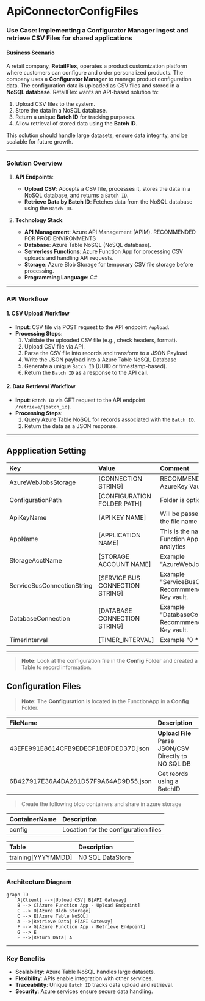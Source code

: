# ApiConnectorConfigFiles

### **Use Case: Implementing a Configurator Manager ingest and retrieve CSV Files for shared applications**

#### **Business Scenario**
A retail company, **RetailFlex**, operates a product customization platform where customers can configure and order personalized products. The company uses a **Configurator Manager** to manage product configuration data. The configuration data is uploaded as CSV files and stored in a **NoSQL database**. RetailFlex wants an API-based solution to:

1. Upload CSV files to the system.
2. Store the data in a NoSQL database.
3. Return a unique **Batch ID** for tracking purposes.
4. Allow retrieval of stored data using the **Batch ID**.

This solution should handle large datasets, ensure data integrity, and be scalable for future growth.

---

### **Solution Overview**

1. **API Endpoints**:
   - **Upload CSV**: Accepts a CSV file, processes it, stores the data in a NoSQL database, and returns a `Batch ID`.
   - **Retrieve Data by Batch ID**: Fetches data from the NoSQL database using the `Batch ID`.

2. **Technology Stack**:
   - **API Management**: Azure API Management (APIM). RECOMMENDED FOR PROD ENVIRONMENTS
   - **Database**: Azure Table NoSQL (NoSQL database).
   - **Serverless Functions**: Azure Function App for processing CSV uploads and handling API requests.
   - **Storage**: Azure Blob Storage for temporary CSV file storage before processing.
   - **Programming Language**: C#

---

### **API Workflow**

#### **1. CSV Upload Workflow**

- **Input**: CSV file via POST request to the API endpoint `/upload`.
- **Processing Steps**:
  1. Validate the uploaded CSV file (e.g., check headers, format).
  2. Upload CSV file via  API.
  3. Parse the CSV file into records and transform to a JSON Payload
  4. Write the JSON payload into a Azure Table NoSQL Database
  5. Generate a unique `Batch ID` (UUID or timestamp-based).
  6. Return the `Batch ID` as a response to the API call.

#### **2. Data Retrieval Workflow**

- **Input**: `Batch ID` via GET request to the API endpoint `/retrieve/{batch_id}`.
- **Processing Steps**:
  1. Query Azure Table NoSQL for records associated with the `Batch ID`.
  2. Return the data as a JSON response.


---


## Appplication Setting 

|Key|Value | Comment|
|:----|:----|:----|
|AzureWebJobsStorage|[CONNECTION STRING]|RECOMMENDATION :  store in AzureKey Vault.|
|ConfigurationPath| [CONFIGURATION FOLDER PATH] |Folder is optional
|ApiKeyName|[API KEY NAME]|Will be passed in the header  :  the file name of the config.
|AppName| [APPLICATION NAME]| This is the name of the Function App, used in log analytics|
|StorageAcctName|[STORAGE ACCOUNT NAME]|Example  "AzureWebJobsStorage"|
|ServiceBusConnectionString|[SERVICE BUS CONNECTION STRING]|Example  "ServiceBusConnectionString".  Recommmended to store in Key vault.|
|DatabaseConnection|[DATABASE CONNECTION STRING]|Example  "DatabaseConnection". Recommmended to store in Key vault.|
|TimerInterval|[TIMER_INTERVAL]|Example  "0 */1 * * * *" 1 MIN|


---

> **Note:**  Look at the configuration file in the **Config** Folder and created a Table to record information.

## Configuration Files 

> **Note:** The **Configuration** is located in the  FunctionApp  in a **Config** Folder.

|FileName|Description|
|:----|:----|
|43EFE991E8614CFB9EDECF1B0FDED37D.json| **Upload File** Parse JSON/CSV Directly to NO SQL DB|
|6B427917E36A4DA281D57F9A64AD9D55.json| Get reords using a BatchID  |


> Create the following blob containers and share in azure storage

|ContainerName|Description|
|:----|:----|
|config|Location for the configuration files|

|Table|Description|
|:----|:----|
|training[YYYYMMDD]|N0 SQL DataStore|

---

### **Architecture Diagram**

```mermaid
graph TD
    A[Client] -->|Upload CSV| B[API Gateway]
    B --> C[Azure Function App - Upload Endpoint]
    C --> D[Azure Blob Storage]
    C --> E[Azure Table NoSQL]
    A -->|Retrieve Data| F[API Gateway]
    F --> G[Azure Function App - Retrieve Endpoint]
    G --> E
    E -->|Return Data| A
```

---

### **Key Benefits**
- **Scalability**: Azure Table NoSQL handles large datasets.
- **Flexibility**: APIs enable integration with other services.
- **Traceability**: Unique `Batch ID` tracks data upload and retrieval.
- **Security**: Azure services ensure secure data handling.

